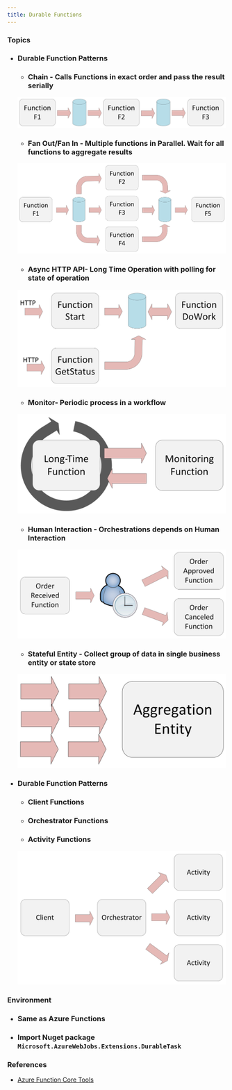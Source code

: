 ```yaml
---
title: Durable Functions
---
```


### Topics
- ### Durable Function Patterns
    - ### Chain - Calls Functions in exact order and pass the result serially
    ![Center_400_Chain](/assets/images/Durable_Func_01.png)
    - ### Fan Out/Fan In - Multiple functions in Parallel. Wait for all functions to aggregate results
    ![Center_400_FanOut](/assets/images/Durable_Func_02.png)
    - ### Async HTTP API- Long Time Operation with polling for state of operation
    ![Center_400_Async](/assets/images/Durable_Func_03.png)
    - ### Monitor- Periodic process in a workflow
    ![Center_300_Monitor](/assets/images/Durable_Func_04.png)
    - ### Human Interaction - Orchestrations depends on Human Interaction
    ![Center_300_Human](/assets/images/Durable_Func_05.png)
    - ### Stateful Entity - Collect group of data in single business entity or state store
    ![Center_300_Stateful](/assets/images/Durable_Func_06.png)
- ### Durable Function Patterns
    - ### Client Functions
    - ### Orchestrator Functions
    - ### Activity Functions
    ![Center_300_Relationship](/assets/images/Durable_Func_07.png)

### Environment
- ### Same as Azure Functions
- ### Import Nuget package `Microsoft.AzureWebJobs.Extensions.DurableTask`

### References
- [Azure Function Core Tools](https://docs.microsoft.com/en-us/azure/azure-functions/functions-run-local)
